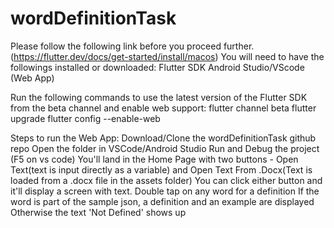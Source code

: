 # wordDefinitionTask
Please follow the following link before you proceed further.(https://flutter.dev/docs/get-started/install/macos)
You will need to have the followings installed or downloaded:
Flutter SDK
Android Studio/VScode (Web App)

Run the following commands to use the latest version of the Flutter SDK from the beta channel and enable web support:
flutter channel beta
flutter upgrade
flutter config --enable-web

Steps to run the Web App:
Download/Clone the wordDefinitionTask github repo
Open the folder in VSCode/Android Studio
Run and Debug the project (F5 on vs code)
You'll land in the Home Page with two buttons - Open Text(text is input directly as a variable) and Open Text From .Docx(Text is loaded from a .docx file in the assets folder)
You can click either button and it'll display a screen with text.
Double tap on any word for a definition
If the word is part of the sample json, a definition and an example are displayed
Otherwise the text 'Not Defined' shows up 
